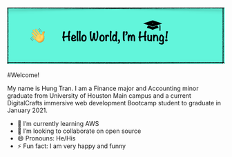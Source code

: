 ![Logo Banner](logo.png)
<br />

#Welcome!

My name is Hung Tran. I am a Finance major and Accounting minor graduate from University of Houston Main campus and a current DigitalCrafts immersive web development Bootcamp student to graduate in January 2021.

- 🌱 I’m currently learning AWS
- 👯 I’m looking to collaborate on open source
- 😄 Pronouns: He/His
- ⚡ Fun fact: I am very happy and funny
